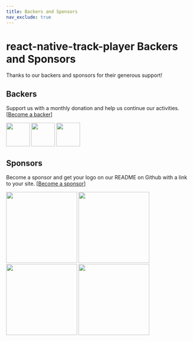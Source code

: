```yaml
---
title: Backers and Sponsors
nav_exclude: true
---
```


# react-native-track-player Backers and Sponsors

Thanks to our backers and sponsors for their generous support!

## Backers

Support us with a monthly donation and help us continue our activities. [[Become a backer](https://github.com/sponsors/DoubleSymmetry)]

<a href="https://github.com/drplauska" target="_blank"><img src="https://avatars.githubusercontent.com/u/10409285?v=4" width="64"></a>
<a href="https://github.com/brianshano" target="_blank"><img src="https://avatars.githubusercontent.com/u/5247913?v=4" width="64"></a>
<a href="https://github.com/dimadeveatii" target="_blank"><img src="https://avatars.githubusercontent.com/u/2014771?v=4" width="64"></a>

## Sponsors

Become a sponsor and get your logo on our README on Github with a link to your site. [[Become a sponsor](https://github.com/sponsors/DoubleSymmetry)]

<a href="http://radio.garden/" target="_blank"><img src="https://avatars.githubusercontent.com/u/271885?v=4" width="192"></a>
<a href="https://evergrace.co"><img src="https://avatars.githubusercontent.com/u/1085976?v=4" width="192"></a>
<a href="https://podverse.fm"><img src="https://avatars.githubusercontent.com/u/11860029?s=200&v=4" width="192"></a>
<a href="http://www.voxist.com/"><img src="https://avatars.githubusercontent.com/u/18028734?s=200&v=4" width="192"></a>
